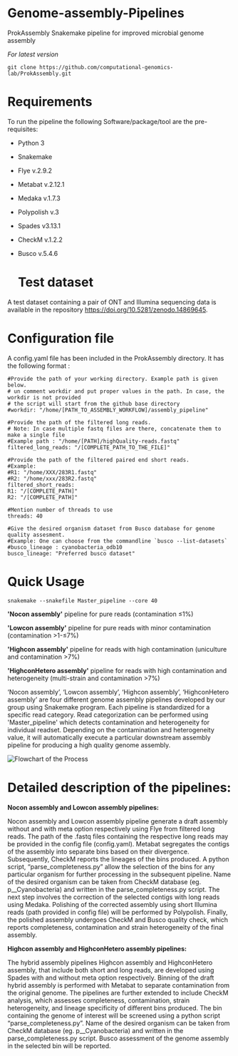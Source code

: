 # Genome-assembly-Pipelines
ProkAssembly
Snakemake pipeline for improved microbial genome assembly

*For latest version*
```batch
git clone https://github.com/computational-genomics-lab/ProkAssembly.git

```
# Requirements
To run the pipeline the following Software/package/tool are the pre-requisites:

- Python 3
- Snakemake
- Flye v.2.9.2
- Metabat v.2.12.1
- Medaka v.1.7.3
- Polypolish v.3
- Spades v3.13.1
- CheckM v.1.2.2
- Busco v.5.4.6

  # Test dataset
A test dataset containing a pair of ONT and Illumina sequencing data  is available in the repository https://doi.org/10.5281/zenodo.14869645. 

  # Configuration file
A config.yaml file has been included in the ProkAssembly directory. It has the following format :
```batch
#Provide the path of your working directory. Example path is given below.
# un comment workdir and put proper values in the path. In case, the workdir is not provided
# the script will start from the github base directory
#workdir: "/home/[PATH_TO_ASSEMBLY_WORKFLOW]/assembly_pipeline"

#Provide the path of the filtered long reads.
# Note: In case multiple fastq files are there, concatenate them to make a single file
#Example path : "/home/[PATH]/highQuality-reads.fastq"
filtered_long_reads: "/[COMPLETE_PATH_TO_THE_FILE]"

#Provide the path of the filtered paired end short reads.
#Example:
#R1: "/home/XXX/283R1.fastq"
#R2: "/home/xxx/283R2.fastq"
filtered_short_reads:
R1: "/[COMPLETE_PATH]"
R2: "/[COMPLETE_PATH]"

#Mention number of threads to use
threads: 40

#Give the desired organism dataset from Busco database for genome quality assesment.
#Example: One can choose from the commandline `busco --list-datasets`
#busco_lineage : cyanobacteria_odb10    
busco_lineage: "Preferred busco dataset"

```
# Quick Usage
```batch
snakemake --snakefile Master_pipeline --core 40
```
**'Nocon assembly'** pipeline for pure reads (contamination ≤1%)

**'Lowcon assembly'** pipeline for pure reads with minor contamination (contamination >1-≤7%)

**'Highcon assembly'** pipeline for reads with high contamination (uniculture and contamination >7%)

**'HighconHetero assembly'** pipeline for reads with high contamination and heterogeneity (multi-strain and contamination >7%)

‘Nocon assembly’, ‘Lowcon assembly’, ‘Highcon assembly’, ‘HighconHetero assembly’ are four different genome assembly pipelines developed by our group using Snakemake program. Each pipeline is standardized for a specific read category. Read categorization can be performed using 'Master_pipeline' which detects contamination and heterogeneity for individual readset. Depending on the contamination and heterogeneity value, it will automatically execute a particular downstream assembly pipeline for producing a high quality genome assembly.

![Flowchart of the Process](https://github.com/computational-genomics-lab/ProkAssembly/blob/main/fig1a.jpg?raw=true)


# Detailed description of the pipelines:

**Nocon assembly and Lowcon assembly pipelines:**

Nocon assembly and Lowcon assembly pipeline generate a draft assembly without and with meta option respectively using Flye from filtered long reads. The path of the .fastq files containing the respective long reads may be provided in the config file (config.yaml).
Metabat segregates the contigs of the assembly into separate bins based on their divergence.
Subsequently, CheckM reports the lineages of the bins produced.
A python script, “parse_completeness.py” allow the selection of the bins for any particular organism for further processing in the subsequent pipeline. Name of the desired organism can be taken from CheckM database (eg. p__Cyanobacteria) and written in the parse_completeness.py script.
The next step involves the correction of the selected contigs with long reads using Medaka.
Polishing of the corrected assembly using short Illumina reads (path provided in config file) will be performed by Polypolish.
Finally, the polished assembly undergoes CheckM and Busco quality check, which reports completeness, contamination and strain heterogeneity of the final assembly.

**Highcon assembly and HighconHetero assembly pipelines:**

The hybrid assembly pipelines Highcon assembly and HighconHetero assembly, that include both short and long reads, are developed using Spades with and without meta option respectively. 
Binning of the draft hybrid assembly is performed with Metabat to separate contamination from the original genome.
The pipelines are further extended to include CheckM analysis, which assesses completeness, contamination, strain heterogeneity, and lineage specificity of different bins produced.
The bin containing the genome of interest will be screened using a python script “parse_completeness.py”. Name of the desired organism can be taken from CheckM database (eg. p__Cyanobacteria) and written in the parse_completeness.py script.
Busco assessment of the genome assembly in the selected bin will be reported.



